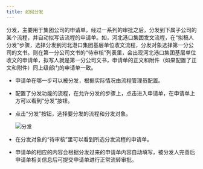 ```yaml
---
title: 如何分发
---
```


分发，主要用于集团公司的申请单，经过一系列的审批之后，分发到下属子公司的某个流程，并自动拟写该流程的申请单。如，河北港口集团发文流程，在“拟稿人分发”步骤，选择分发到河北港口集团基层单位收文流程，分发对象选择第一分公司的文书。则在第一分公司文书的“待审核”列表里，会出现河北港口集团基层单位收文的申请单，拟写人就是第一分公司文书，申请单的正文和附件（如果配置了正文和附件）同上级部门的申请单一致。

- 申请单在哪一步可以被分发，根据实际情况由流程管理员配置。
- 配置了分发功能的流程，在允许分发的步骤上，点击进入申请单，在申请单上方可以看到“分发”按钮。
- 点击“分发”按钮，选择要分发的流程和分发对象。    
      
    ![分发](assets/workflow/分发.png)
- 在分发对象的“待审核”里可以看到所选分发流程的申请单。
- 申请单的相应的内容会根据分发过来的申请单内容自动填写，被分发人完善后申请单相关信息后可提交申请单进行正常流转审批。